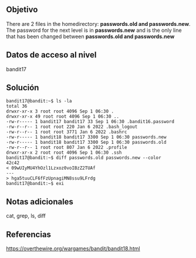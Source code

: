 ## Objetivo
There are 2 files in the homedirectory: **passwords.old and passwords.new**. The password for the next level is in **passwords.new** and is the only line that has been changed between **passwords.old and passwords.new**

## Datos de acceso al nivel
bandit17

## Solución

```
bandit17@bandit:~$ ls -la  
total 36  
drwxr-xr-x 3 root root 4096 Sep 1 06:30 .  
drwxr-xr-x 49 root root 4096 Sep 1 06:30 ..  
-rw-r----- 1 bandit17 bandit17 33 Sep 1 06:30 .bandit16.password  
-rw-r--r-- 1 root root 220 Jan 6 2022 .bash_logout  
-rw-r--r-- 1 root root 3771 Jan 6 2022 .bashrc  
-rw-r----- 1 bandit18 bandit17 3300 Sep 1 06:30 passwords.new  
-rw-r----- 1 bandit18 bandit17 3300 Sep 1 06:30 passwords.old  
-rw-r--r-- 1 root root 807 Jan 6 2022 .profile  
drwxr-xr-x 2 root root 4096 Sep 1 06:30 .ssh  
bandit17@bandit:~$ diff passwords.old passwords.new --color  
42c42  
< 09wUIyMU4YhOzl1Lzxoz0voIBzZ2TUAf  
---  
> hga5tuuCLF6fFzUpnagiMN8ssu9LFrdg
bandit17@bandit:~$ exi
```

## Notas adicionales
cat, grep, ls,  diff

## Referencias
https://overthewire.org/wargames/bandit/bandit18.html